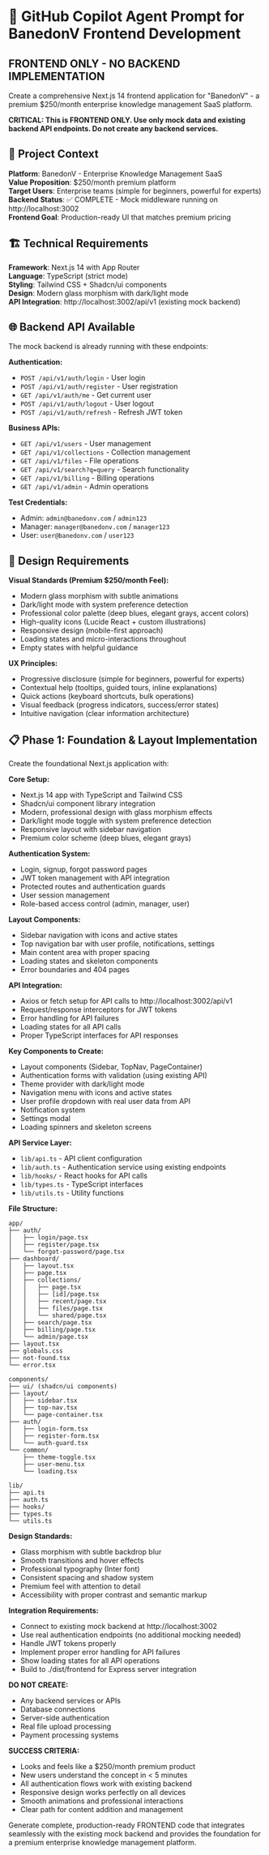 # 🚀 GitHub Copilot Agent Prompt for BanedonV Frontend Development

## **FRONTEND ONLY - NO BACKEND IMPLEMENTATION**

Create a comprehensive Next.js 14 frontend application for "BanedonV" - a premium $250/month enterprise knowledge management SaaS platform.

**CRITICAL: This is FRONTEND ONLY. Use only mock data and existing backend API endpoints. Do not create any backend services.**

## 🎯 **Project Context**

**Platform**: BanedonV - Enterprise Knowledge Management SaaS  
**Value Proposition**: $250/month premium platform  
**Target Users**: Enterprise teams (simple for beginners, powerful for experts)  
**Backend Status**: ✅ COMPLETE - Mock middleware running on http://localhost:3002  
**Frontend Goal**: Production-ready UI that matches premium pricing  

## 🏗️ **Technical Requirements**

**Framework**: Next.js 14 with App Router  
**Language**: TypeScript (strict mode)  
**Styling**: Tailwind CSS + Shadcn/ui components  
**Design**: Modern glass morphism with dark/light mode  
**API Integration**: http://localhost:3002/api/v1 (existing mock backend)  

## 🌐 **Backend API Available**

The mock backend is already running with these endpoints:

**Authentication:**
- `POST /api/v1/auth/login` - User login
- `POST /api/v1/auth/register` - User registration  
- `GET /api/v1/auth/me` - Get current user
- `POST /api/v1/auth/logout` - User logout
- `POST /api/v1/auth/refresh` - Refresh JWT token

**Business APIs:**
- `GET /api/v1/users` - User management
- `GET /api/v1/collections` - Collection management
- `GET /api/v1/files` - File operations
- `GET /api/v1/search?q=query` - Search functionality
- `GET /api/v1/billing` - Billing operations
- `GET /api/v1/admin` - Admin operations

**Test Credentials:**
- Admin: `admin@banedonv.com` / `admin123`
- Manager: `manager@banedonv.com` / `manager123`
- User: `user@banedonv.com` / `user123`

## 🎨 **Design Requirements**

**Visual Standards (Premium $250/month Feel):**
- Modern glass morphism with subtle animations
- Dark/light mode with system preference detection
- Professional color palette (deep blues, elegant grays, accent colors)
- High-quality icons (Lucide React + custom illustrations)
- Responsive design (mobile-first approach)
- Loading states and micro-interactions throughout
- Empty states with helpful guidance

**UX Principles:**
- Progressive disclosure (simple for beginners, powerful for experts)
- Contextual help (tooltips, guided tours, inline explanations)
- Quick actions (keyboard shortcuts, bulk operations)
- Visual feedback (progress indicators, success/error states)
- Intuitive navigation (clear information architecture)

## 📋 **Phase 1: Foundation & Layout Implementation**

Create the foundational Next.js application with:

**Core Setup:**
- Next.js 14 app with TypeScript and Tailwind CSS
- Shadcn/ui component library integration
- Modern, professional design with glass morphism effects
- Dark/light mode toggle with system preference detection
- Responsive layout with sidebar navigation
- Premium color scheme (deep blues, elegant grays)

**Authentication System:**
- Login, signup, forgot password pages
- JWT token management with API integration
- Protected routes and authentication guards
- User session management
- Role-based access control (admin, manager, user)

**Layout Components:**
- Sidebar navigation with icons and active states
- Top navigation bar with user profile, notifications, settings
- Main content area with proper spacing
- Loading states and skeleton components
- Error boundaries and 404 pages

**API Integration:**
- Axios or fetch setup for API calls to http://localhost:3002/api/v1
- Request/response interceptors for JWT tokens
- Error handling for API failures
- Loading states for all API calls
- Proper TypeScript interfaces for API responses

**Key Components to Create:**
- Layout components (Sidebar, TopNav, PageContainer)
- Authentication forms with validation (using existing API)
- Theme provider with dark/light mode
- Navigation menu with icons and active states
- User profile dropdown with real user data from API
- Notification system
- Settings modal
- Loading spinners and skeleton screens

**API Service Layer:**
- `lib/api.ts` - API client configuration
- `lib/auth.ts` - Authentication service using existing endpoints
- `lib/hooks/` - React hooks for API calls
- `lib/types.ts` - TypeScript interfaces
- `lib/utils.ts` - Utility functions

**File Structure:**
```
app/
├── auth/
│   ├── login/page.tsx
│   ├── register/page.tsx
│   └── forgot-password/page.tsx
├── dashboard/
│   ├── layout.tsx
│   ├── page.tsx
│   ├── collections/
│   │   ├── page.tsx
│   │   ├── [id]/page.tsx
│   │   ├── recent/page.tsx
│   │   ├── files/page.tsx
│   │   └── shared/page.tsx
│   ├── search/page.tsx
│   ├── billing/page.tsx
│   └── admin/page.tsx
├── layout.tsx
├── globals.css
├── not-found.tsx
└── error.tsx

components/
├── ui/ (shadcn/ui components)
├── layout/
│   ├── sidebar.tsx
│   ├── top-nav.tsx
│   └── page-container.tsx
├── auth/
│   ├── login-form.tsx
│   ├── register-form.tsx
│   └── auth-guard.tsx
└── common/
    ├── theme-toggle.tsx
    ├── user-menu.tsx
    └── loading.tsx

lib/
├── api.ts
├── auth.ts
├── hooks/
├── types.ts
└── utils.ts
```

**Design Standards:**
- Glass morphism with subtle backdrop blur
- Smooth transitions and hover effects
- Professional typography (Inter font)
- Consistent spacing and shadow system
- Premium feel with attention to detail
- Accessibility with proper contrast and semantic markup

**Integration Requirements:**
- Connect to existing mock backend at http://localhost:3002
- Use real authentication endpoints (no additional mocking needed)
- Handle JWT tokens properly
- Implement proper error handling for API failures
- Show loading states for all API operations
- Build to ./dist/frontend for Express server integration

**DO NOT CREATE:**
- Any backend services or APIs
- Database connections
- Server-side authentication
- Real file upload processing
- Payment processing systems

**SUCCESS CRITERIA:**
- Looks and feels like a $250/month premium product
- New users understand the concept in < 5 minutes
- All authentication flows work with existing backend
- Responsive design works perfectly on all devices
- Smooth animations and professional interactions
- Clear path for content addition and management

Generate complete, production-ready FRONTEND code that integrates seamlessly with the existing mock backend and provides the foundation for a premium enterprise knowledge management platform.